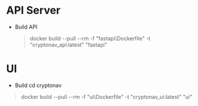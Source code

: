 # API Server

- Build API
  > docker build --pull --rm -f "fastapi\Dockerfile" -t "cryptonav_api:latest" "fastapi"

# UI

- Build
  cd cryptonav

> docker build --pull --rm -f "ui\Dockerfile" -t "cryptonav_ui:latest" "ui"
